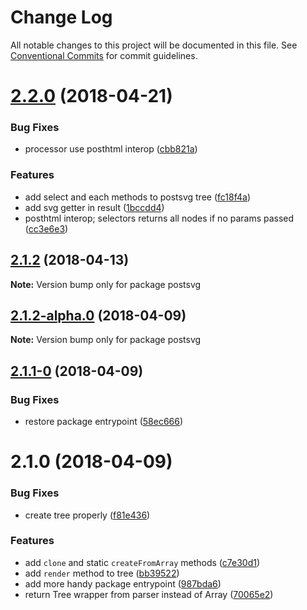 # Change Log

All notable changes to this project will be documented in this file.
See [Conventional Commits](https://conventionalcommits.org) for commit guidelines.

<a name="2.2.0"></a>
# [2.2.0](https://github.com/kisenka/svg-mixer/packages/postsvg/compare/postsvg@2.1.2...postsvg@2.2.0) (2018-04-21)


### Bug Fixes

* processor use posthtml interop ([cbb821a](https://github.com/kisenka/svg-mixer/packages/postsvg/commit/cbb821a))


### Features

* add select and each methods to postsvg tree ([fc18f4a](https://github.com/kisenka/svg-mixer/packages/postsvg/commit/fc18f4a))
* add svg getter in result ([1bccdd4](https://github.com/kisenka/svg-mixer/packages/postsvg/commit/1bccdd4))
* posthtml interop; selectors returns all nodes if no params passed ([cc3e6e3](https://github.com/kisenka/svg-mixer/packages/postsvg/commit/cc3e6e3))




<a name="2.1.2"></a>
## [2.1.2](https://github.com/kisenka/svg-baker/packages/postsvg/compare/postsvg@2.1.2-alpha.0...postsvg@2.1.2) (2018-04-13)




**Note:** Version bump only for package postsvg

<a name="2.1.2-alpha.0"></a>
## [2.1.2-alpha.0](https://github.com/kisenka/svg-baker/packages/postsvg/compare/postsvg@2.1.1-0...postsvg@2.1.2-alpha.0) (2018-04-09)




**Note:** Version bump only for package postsvg

<a name="2.1.1-0"></a>
## [2.1.1-0](https://github.com/kisenka/svg-baker/packages/postsvg/compare/postsvg@2.1.0...postsvg@2.1.1-0) (2018-04-09)


### Bug Fixes

* restore package entrypoint ([58ec666](https://github.com/kisenka/svg-baker/packages/postsvg/commit/58ec666))




<a name="2.1.0"></a>
# 2.1.0 (2018-04-09)


### Bug Fixes

* create tree properly ([f81e436](https://github.com/kisenka/svg-baker/packages/postsvg/commit/f81e436))


### Features

* add `clone` and static `createFromArray` methods ([c7e30d1](https://github.com/kisenka/svg-baker/packages/postsvg/commit/c7e30d1))
* add `render` method to tree ([bb39522](https://github.com/kisenka/svg-baker/packages/postsvg/commit/bb39522))
* add more handy package entrypoint ([987bda6](https://github.com/kisenka/svg-baker/packages/postsvg/commit/987bda6))
* return Tree wrapper from parser instead of Array ([70065e2](https://github.com/kisenka/svg-baker/packages/postsvg/commit/70065e2))
